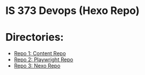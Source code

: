 # IS 373 Devops (Hexo Repo)


# Directories:
- [Repo 1: Content Repo](https://github.com/kl63/IS373)
- [Repo 2: Playwright Repo](https://github.com/kl63/is373_project)
- [Repo 3: Nexo Repo](https://github.com/kl63/is373_project)
